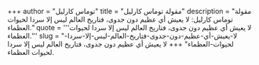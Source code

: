 +++
author = "توماس كارليل"
title = "مقولة توماس كارليل"
description = "مقولة توماس كارليل: لا يعيش أي عظيم دون جدوى، فتاريخ العالم ليس إلا سردا لحيوات العظماء."
quote = '''لا يعيش أي عظيم دون جدوى، فتاريخ العالم ليس إلا سردا لحيوات العظماء.''' 
slug = "لا-يعيش-أي-عظيم-دون-جدوى-فتاريخ-العالم-ليس-إلا-سردا-لحيوات-العظماء"
+++
لا يعيش أي عظيم دون جدوى، فتاريخ العالم ليس إلا سردا لحيوات العظماء.
